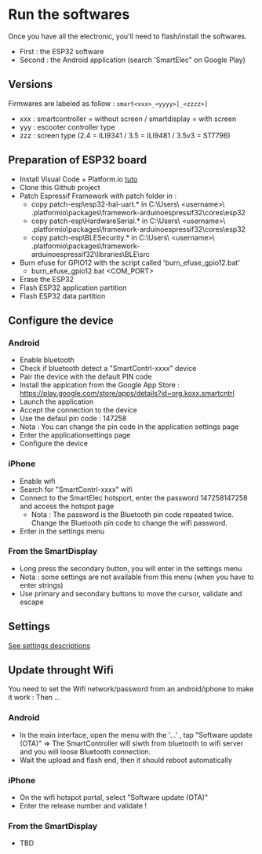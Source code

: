 # Run the softwares
Once you have all the electronic, you'll need to flash/install the softwares.

- First : the ESP32 software
- Second : the Android application (search 'SmartElec" on Google Play)

## Versions

Firmwares are labeled as follow : `smart<xxx>_<yyyy>[_<zzzz>]`
- xxx : smartcontroller = without screen / smartdisplay = with screen
- yyy : escooter controller type
- zzz : screen type (2.4 = ILI9341 / 3.5 = ILI9481 / 3.5v3 = ST7796)
  
## Preparation of ESP32 board
- Install Visual Code + Platform.io [tuto](https://platformio.org/install/ide?install=vscode)
- Clone this Github project
- Patch Espressif Framework with patch folder in :
  - copy patch-esp\esp32-hal-uart.* in C:\Users\ \<username>\ \.platformio\packages\framework-arduinoespressif32\cores\esp32
  - copy patch-esp\HardwareSerial.* in C:\Users\ \<username>\ \.platformio\packages\framework-arduinoespressif32\cores\esp32
  - copy patch-esp\BLESecurity.* in C:\Users\ \<username>\ \.platformio\packages\framework-arduinoespressif32\libraries\BLE\src
- Burn efuse for GPIO12 with the script called 'burn_efuse_gpio12.bat'
  - burn_efuse_gpio12.bat <COM_PORT>
- Erase the ESP32
- Flash ESP32 application partition
- Flash ESP32 data partition

## Configure the device
### Android
- Enable bluetooth
- Check if bluetooth detect a "SmartContrl-xxxx" device
- Pair the device with the default PIN code
- Install the applcation from the Google App Store : https://play.google.com/store/apps/details?id=org.koxx.smartcntrl
- Launch the application
- Accept the connection to the device
- Use the defaul pin code : 147258
 - Nota : You can change the pin code in the application settings page
- Enter the applicationsettings page
- Configure the device

### iPhone
- Enable wifi
- Search for "SmartContrl-xxxx" wifi
- Connect to the SmartElec hotsport, enter the password 147258147258 and access the hotspot page
  - Nota : The password is the Bluetooth pin code repeated twice. Change the Bluetooth pin code to change the wifi password.
- Enter in the settings menu

### From the SmartDisplay
- Long press the secondary button, you will enter in the settings menu
 - Nota : some settings are not available from this menu (when you have to enter strings)
- Use primary and secondary buttons to move the cursor, validate and escape

## Settings
[See settings descriptions](help_settings_en.md)

## Update throught Wifi
You need to set the Wifi network/password from an android/iphone to make it work :
Then ...

### Android
- In the main interface, open the menu with the '...' , tap "Software update (OTA)"
=> The SmartController will siwth from bluetooth to wifi server and you will loose Bluetooth connection.
- Wait the upload and flash end, then it should reboot automatically

### iPhone
- On the wifi hotspot portal, select "Software update (OTA)"
- Enter the release number and validate !

### From the SmartDisplay
- TBD
